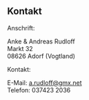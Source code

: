 ## Kontakt

Anschrift:

Anke & Andreas Rudloff<br>
Markt 32<br>
08626 Adorf (Vogtland)

Kontakt:

E-Mail: [a.rudloff@gmx.net](mailto:a.rudloff@gmx.net)<br>
Telefon: 037423 2036
